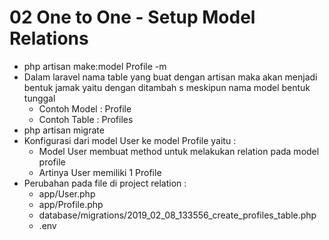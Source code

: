 # 02 One to One - Setup Model Relations

- php artisan make:model Profile -m
- Dalam laravel nama table yang buat dengan artisan maka akan menjadi bentuk jamak yaitu dengan ditambah s meskipun nama model bentuk tunggal
    - Contoh Model : Profile
    - Contoh Table : Profiles
- php artisan migrate
- Konfigurasi dari model User ke model Profile yaitu :
    - Model User membuat method untuk melakukan relation pada model profile
    - Artinya User memiliki 1 Profile
- Perubahan pada file di project relation :
    - app/User.php
    - app/Profile.php
    - database/migrations/2019_02_08_133556_create_profiles_table.php
    - .env
